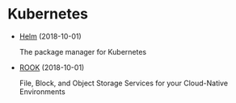 # Kubernetes

- [Helm](https://helm.sh) (2018-10-01)

  The package manager for Kubernetes
  
- [ROOK](https://rook.io) (2018-10-01)

  File, Block, and Object Storage Services for your Cloud-Native Environments


